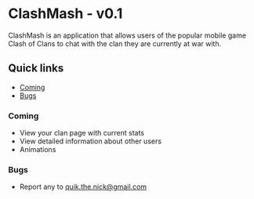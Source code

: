 # ClashMash - v0.1

ClashMash is an application that allows users of the popular mobile game Clash of Clans to chat with the clan they are currently at war with.

## Quick links
- [Coming](#coming)
- [Bugs](#bugs)

### Coming

* View your clan page with current stats
* View detailed information about other users
* Animations

### Bugs

* Report any to quik.the.nick@gmail.com
